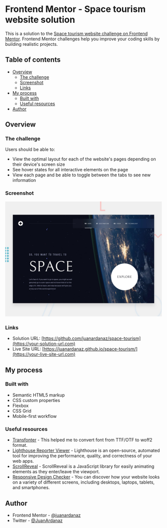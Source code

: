 # Frontend Mentor - Space tourism website solution

This is a solution to the [Space tourism website challenge on Frontend Mentor](https://www.frontendmentor.io/challenges/space-tourism-multipage-website-gRWj1URZ3). Frontend Mentor challenges help you improve your coding skills by building realistic projects. 

## Table of contents

- [Overview](#overview)
  - [The challenge](#the-challenge)
  - [Screenshot](#screenshot)
  - [Links](#links)
- [My process](#my-process)
  - [Built with](#built-with)
  - [Useful resources](#useful-resources)
- [Author](#author)

## Overview

### The challenge

Users should be able to:

- View the optimal layout for each of the website's pages depending on their device's screen size
- See hover states for all interactive elements on the page
- View each page and be able to toggle between the tabs to see new information

### Screenshot

![](./assets/img/screenshot.jpg)

### Links

- Solution URL: [https://github.com/juanardanaz/space-tourism](https://your-solution-url.com)
- Live Site URL: [https://juanardanaz.github.io/space-tourism/](https://your-live-site-url.com)

## My process

### Built with

- Semantic HTML5 markup
- CSS custom properties
- Flexbox
- CSS Grid
- Mobile-first workflow


### Useful resources

- [Transfonter](https://transfonter.org/) - This helped me to convert font from TTF/OTF to woff2 format.
- [Lighthouse Reporter Viewer](https://chrome.google.com/webstore/detail/lighthouse/blipmdconlkpinefehnmjammfjpmpbjk?hl=es) - Lighthouse is an open-source, automated tool for improving the performance, quality, and correctness of your web apps.
- [ScrollReveal](https://scrollrevealjs.org/) - ScrollReveal is a JavaScript library for easily animating elements as they enter/leave the viewport.
- [Responsive Design Checker](https://responsivedesignchecker.com/) - You can discover how your website looks on a variety of different screens, including desktops, laptops, tablets, and smartphones.

## Author

- Frontend Mentor - [@juanardanaz](https://www.frontendmentor.io/profile/juanardanaz)
- Twitter - [@JuanArdanaz](https://www.twitter.com/JuanArdanaz)
